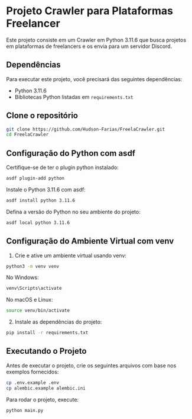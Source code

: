# Projeto Crawler para Plataformas Freelancer

Este projeto consiste em um Crawler em Python 3.11.6 que busca projetos em plataformas de freelancers e os envia para um servidor Discord.

## Dependências

Para executar este projeto, você precisará das seguintes dependências:

- Python 3.11.6
- Bibliotecas Python listadas em `requirements.txt`


## Clone o repositório

```bash
git clone https://github.com/Hudson-Farias/FreelaCrawler.git
cd FreelaCrawler
```


## Configuração do Python com asdf

Certifique-se de ter o plugin python instalado:

```bash
asdf plugin-add python
```

Instale o Python 3.11.6 com asdf:

```bash
asdf install python 3.11.6
```

Defina a versão do Python no seu ambiente do projeto:

```bash
asdf local python 3.11.6
```


## Configuração do Ambiente Virtual com venv


1. Crie e ative um ambiente virtual usando venv:

```bash
python3 -m venv venv
```
No Windows:

```bash
venv\Scripts\activate
```

No macOS e Linux:

```bash
source venv/bin/activate
```

2. Instale as dependências do projeto:

```bash
pip install -r requirements.txt
```

## Executando o Projeto
Antes de executar o projeto, crie os seguintes arquivos com base nos exemplos fornecidos:

```bash
cp .env.example .env
cp alembic.example alembic.ini
```

Para rodar o projeto, execute:

```bash
python main.py
```
